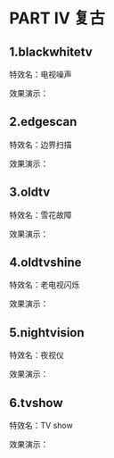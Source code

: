 PART IV 复古 
===============================



1.blackwhitetv 
--------------------------------

特效名：电视噪声

效果演示：





2.edgescan 
----------------------------

特效名：边界扫描

效果演示：



3.oldtv 
-------------------------

特效名：雪花故障

效果演示：





4.oldtvshine 
------------------------------

特效名：老电视闪烁

效果演示：



5.nightvision 
-------------------------------

特效名：夜视仪

效果演示：





6.tvshow 
--------------------------

特效名：TV show

效果演示：

